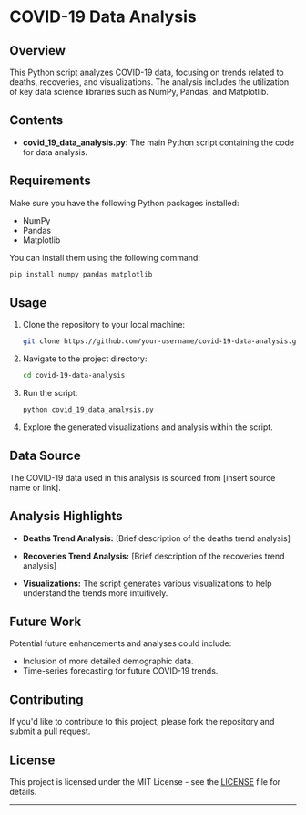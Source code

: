
# COVID-19 Data Analysis

## Overview

This Python script analyzes COVID-19 data, focusing on trends related to deaths, recoveries, and visualizations. The analysis includes the utilization of key data science libraries such as NumPy, Pandas, and Matplotlib.

## Contents

- **covid_19_data_analysis.py:** The main Python script containing the code for data analysis.

## Requirements

Make sure you have the following Python packages installed:

- NumPy
- Pandas
- Matplotlib

You can install them using the following command:

```bash
pip install numpy pandas matplotlib
```

## Usage

1. Clone the repository to your local machine:

   ```bash
   git clone https://github.com/your-username/covid-19-data-analysis.git
   ```

2. Navigate to the project directory:

   ```bash
   cd covid-19-data-analysis
   ```

3. Run the script:

   ```bash
   python covid_19_data_analysis.py
   ```

4. Explore the generated visualizations and analysis within the script.

## Data Source

The COVID-19 data used in this analysis is sourced from [insert source name or link].

## Analysis Highlights

- **Deaths Trend Analysis:** [Brief description of the deaths trend analysis]

- **Recoveries Trend Analysis:** [Brief description of the recoveries trend analysis]

- **Visualizations:** The script generates various visualizations to help understand the trends more intuitively.

## Future Work

Potential future enhancements and analyses could include:

- Inclusion of more detailed demographic data.
- Time-series forecasting for future COVID-19 trends.

## Contributing

If you'd like to contribute to this project, please fork the repository and submit a pull request.

## License

This project is licensed under the MIT License - see the [LICENSE](LICENSE) file for details.

---

